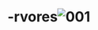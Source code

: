 # -rvores![001](https://github.com/EngenhariaHCUFU/-rvores/assets/137510934/415f5263-0c1f-4eab-ab43-800eb0fe0157)

